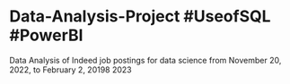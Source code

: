 # Data-Analysis-Project #UseofSQL #PowerBI
Data Analysis of Indeed job postings for data science from November 20, 2022, to February 2, 20198 2023 
